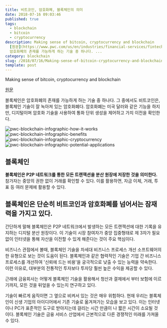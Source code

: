 ```yaml
---
title: 비트코인, 암호화폐, 블록체인의 의미
date: 2018-07-16 09:03:46
published: true
tags:
  - blockchain
  - bitcoin
  - cryptocurrency
description: Making sense of bitcoin, cryptocurrency and blockchain
  [원문](https://www.pwc.com/us/en/industries/financial-services/fintech/bitcoin-blockchain-cryptocurrency.html)  블록체인은
  암호화폐의 존재를 가능하게 하는 기술 중 하나다. ...
category: blockchain
slug: /2018/07/16/Making-sense-of-bitcoin-cryptocurrency-and-blockchain/
template: post
---
```


Making sense of bitcoin, cryptocurrency and blockchain

[원문](https://www.pwc.com/us/en/industries/financial-services/fintech/bitcoin-blockchain-cryptocurrency.html)

블록체인은 암호화폐의 존재를 가능하게 하는 기술 중 하나다. 그 중에서도 비트코인은, 블록체인 기술이 잘 녹아져 있는 암호화폐다. 암호화폐는 미국 달러와 같은 기능을 하지만, 디지털이며 암호화 기술을 사용하여 통화 단위 생성을 제어하고 가치 이전을 확인한다.

![pwc-blockchain-infographic-how-it-works](https://www.pwc.com/us/en/financial-services/fintech/assets/pwc-blockchain-infographic-how-it-works.png)
![pwc-blockchain-infographic-benefits](https://www.pwc.com/us/en/financial-services/fintech/assets/pwc-blockchain-infographic-benefits.png)
![pwc-blockchain-infographic-cryptocurrency](https://www.pwc.com/us/en/financial-services/fintech/assets/pwc-blockchain-infographic-cryptocurrency.png)
![pwc-blockchain-infographic-potential-applications](https://www.pwc.com/us/en/financial-services/fintech/assets/pwc-blockchain-infographic-potential-applications.png)

## 블록체인

**블록체인은 P2P 네트워크를 통한 모든 트랜잭션을 분산 원장에 저장한 것을 의미한다.** 참가자는 중앙의 권한 없이 거래를 확인할 수 있다. 이를 활용하면, 자금 이체, 거래, 투표 등 여러 문제에 활용할 수 있다.

## 블록체인은 단순히 비트코인과 암호화폐를 넘어서는 잠재력을 가지고 있다.

간단하게 말해 블록체인은 P2P 네트워크에서 발생하는 모든 트랜잭션에 대한 기록을 유지하는 디지털 분산 원장이다. 이 기술이 시장 참여자가 중앙 집중형태로 제 3자가 필요 없이 인터넷을 통해 자산을 이전할 수 있게 해준다는 것이 주요 핵심이다.

비즈니스 관점에서 볼때, 블록체인 기술을 차세대 비즈니스 프로세스 개선 소프트웨어의 한 유형으로 보는 것이 도움이 된다. 블록체인과 같은 협력적인 기술은 기업 간 비즈니스 프로세스를 개선하여 '신뢰에 드는 비용'을 궁극적으로 낮출 수 있는 능력을 약속한다. 이런 이유로, 대부분의 전통적인 투자보다 투자당 훨씬 높은 수익을 제공할 수 있다.

근래에 금융회사는 어떻게 블록체인 기술을 활용해서 청산과 결제에서 부터 보험에 이르기까지, 모든 것을 뒤엎을 수 있는지 연구하고 있다.

기술이 빠르게 움직이면 그 옆으로 비켜서 있는 것은 매우 위험하다. 현재 우리는 블록체인이 신생 기업의 아이디어에서 기존 기술로 옮겨져가는 모습을 보고 있다. 이는 인터넷이나 PC가 표준적인 도구로 받아지는데 걸리는 시간 만큼이 나 짧은 시간이 소요될 것이다. 블록체인 기술은 금융 서비스 산업에서 근본적으로 다른 경쟁적인 미래를 가져올 수 있다.
